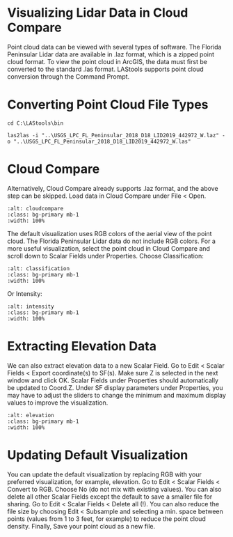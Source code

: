 # Visualizing Lidar Data in Cloud Compare

Point cloud data can be viewed with several types of software. The Florida Peninsular Lidar data are
available in .laz format, which is a zipped point cloud format. To view the point cloud in ArcGIS, the
data must first be converted to the standard .las format. LAStools supports point cloud conversion
through the Command Prompt.

# Converting Point Cloud File Types

```
cd C:\LAStools\bin
```

```
las2las -i "..\USGS_LPC_FL_Peninsular_2018_D18_LID2019_442972_W.laz" -o "..\USGS_LPC_FL_Peninsular_2018_D18_LID2019_442972_W.las"
```

# Cloud Compare

Alternatively, Cloud Compare already supports .laz format, and the above step can be skipped. Load data
in Cloud Compare under File < Open.

```{image} /cloudcompare.png
:alt: cloudcompare
:class: bg-primary mb-1
:width: 100%
```

The default visualization uses RGB colors of the aerial view of the point cloud. The Florida Peninsular Lidar
data do not include RGB colors. For a more useful visualization, select the point cloud in Cloud Compare and
scroll down to Scalar Fields under Properties. Choose Classification:

```{image} /classification.png
:alt: classification
:class: bg-primary mb-1
:width: 100%
```

Or Intensity:

```{image} /intensity.png
:alt: intensity
:class: bg-primary mb-1
:width: 100%
```

# Extracting Elevation Data

We can also extract elevation data to a new Scalar Field. Go to Edit < Scalar Fields < Export coordinate(s)
to SF(s). Make sure Z is selected in the next window and click OK. Scalar Fields under Properties should
automatically be updated to Coord.Z. Under SF display parameters under Properties, you may have to adjust
the sliders to change the minimum and maximum display values to improve the visualization.

```{image} /elevation.png
:alt: elevation
:class: bg-primary mb-1
:width: 100%
```

# Updating Default Visualization

You can update the default visualization by replacing RGB with your preferred visualization, for example, elevation. Go to Edit < Scalar Fields < Convert to RGB. Choose No (do not mix with existing values). You can
also delete all other Scalar Fields except the default to save a smaller file for sharing. Go to Edit < Scalar
Fields < Delete all (!). You can also reduce the file size by choosing Edit < Subsample and selecting a min. space between points (values from 1 to 3 feet, for example) to reduce the point cloud density. Finally, Save your
point cloud as a new file.